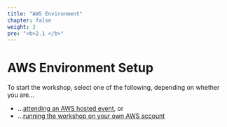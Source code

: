 ```yaml
---
title: "AWS Environment"
chapter: false
weight: 3
pre: "<b>2.1 </b>"
---
```


# AWS Environment Setup
To start the workshop, select one of the following, depending on whether you are...

* ...[attending an AWS hosted event](./aws_setup/2001_event_engine_setup.html), or
* ...[running the workshop on your own AWS account](./aws_setup/2002_own_aws_setup.html)